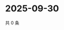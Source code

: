 # 2025-09-30

共 0 条

<!-- BEGIN ZHIHUQUESTIONS -->
<!-- 最后更新时间 Tue Sep 30 2025 00:11:37 GMT+0800 (China Standard Time) -->

<!-- END ZHIHUQUESTIONS -->
